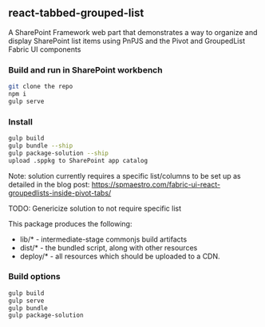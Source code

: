## react-tabbed-grouped-list

A SharePoint Framework web part that demonstrates a way to organize and display SharePoint list items using PnPJS and the Pivot and GroupedList Fabric UI components

### Build and run in SharePoint workbench

```bash
git clone the repo
npm i
gulp serve
```

### Install

```bash
gulp build
gulp bundle --ship
gulp package-solution --ship
upload .sppkg to SharePoint app catalog
```
Note: solution currently requires a specific list/columns to be set up as detailed in the blog post: https://spmaestro.com/fabric-ui-react-groupedlists-inside-pivot-tabs/

TODO: Genericize solution to not require specific list

This package produces the following:

* lib/* - intermediate-stage commonjs build artifacts
* dist/* - the bundled script, along with other resources
* deploy/* - all resources which should be uploaded to a CDN.

### Build options
```bash
gulp build
gulp serve
gulp bundle
gulp package-solution
```
